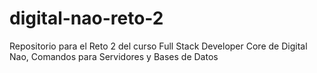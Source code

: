 # digital-nao-reto-2
Repositorio para el Reto 2 del curso Full Stack Developer Core de Digital Nao, Comandos para Servidores y Bases de Datos
